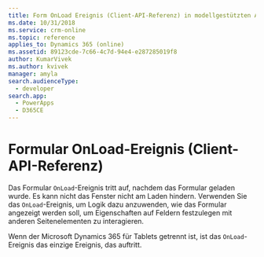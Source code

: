 ```yaml
---
title: Form OnLoad Ereignis (Client-API-Referenz) in modellgestützten Apps| MicrosoftDocs
ms.date: 10/31/2018
ms.service: crm-online
ms.topic: reference
applies_to: Dynamics 365 (online)
ms.assetid: 89123cde-7c66-4c7d-94e4-e287285019f8
author: KumarVivek
ms.author: kvivek
manager: amyla
search.audienceType:
  - developer
search.app:
  - PowerApps
  - D365CE
---
```

# <a name="form-onload-event-client-api-reference"></a>Formular OnLoad-Ereignis (Client-API-Referenz)



Das Formular `OnLoad`-Ereignis tritt auf, nachdem das Formular geladen wurde. Es kann nicht das Fenster nicht am Laden hindern. Verwenden Sie das `OnLoad`-Ereignis, um Logik dazu anzuwenden, wie das Formular angezeigt werden soll, um Eigenschaften auf Feldern festzulegen mit anderen Seitenelementen zu interagieren.

Wenn der Microsoft Dynamics 365 für Tablets getrennt ist, ist das `OnLoad`-Ereignis das einzige Ereignis, das auftritt. 



